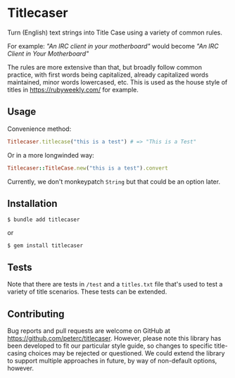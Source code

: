 # Titlecaser

Turn (English) text strings into Title Case using a variety of common rules.

For example: *"An IRC client in your motherboard"* would become *"An IRC Client in Your Motherboard"*

The rules are more extensive than that, but broadly follow common practice, with first words being capitalized, already capitalized words maintained, minor words lowercased, etc. This is used as the house style of titles in https://rubyweekly.com/ for example.

## Usage

Convenience method:

```ruby
Titlecaser.titlecase("this is a test") # => "This is a Test"
```

Or in a more longwinded way:

```ruby
Titlecaser::TitleCase.new("this is a test").convert
```

Currently, we don't monkeypatch `String` but that could be an option later.

## Installation

    $ bundle add titlecaser

or

    $ gem install titlecaser

## Tests

Note that there are tests in `/test` and a `titles.txt` file that's used to test a variety of title scenarios. These tests can be extended.

## Contributing

Bug reports and pull requests are welcome on GitHub at https://github.com/peterc/titlecaser. However, please note this library has been developed to fit our particular style guide, so changes to specific title-casing choices may be rejected or questioned. We could extend the library to support multiple approaches in future, by way of non-default options, however.

